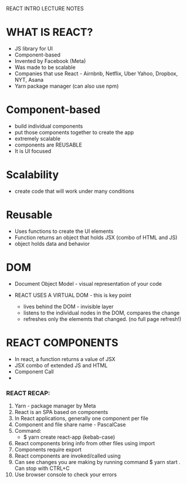 REACT INTRO LECTURE NOTES


# WHAT IS REACT?
- JS library for UI
- Component-based  
- Invented by Facebook (Meta) 
- Was made to be scalable 
- Companies that use React - Airnbnb, Netflix, Uber Yahoo, Dropbox, NYT, Asana
- Yarn package manager (can also use npm) 

# Component-based
- build individual components
- put those components together to create the app
- extremely scalable
- components are REUSABLE
- It is UI focused

# Scalability
 - create code that will work under many conditions

# Reusable
- Uses functions to create the UI elements
- Function returns an object that holds JSX (combo of HTML and JS)
- object holds data and behavior


# DOM
- Document Object Model - visual representation of your code

- REACT USES A VIRTUAL DOM - this is key point
    - lives behind the DOM - invisible layer
    - listens to the individual nodes in the DOM, compares the change
    - refreshes only the elememts that changed. (no full page refresh!)

# REACT COMPONENTS
- In react, a function returns a value of JSX
- JSX combo of extended JS and HTML
- Component Call 
 - <Component/>


### REACT RECAP:

1. Yarn - package manager by Meta
2. React is an SPA based on components
3. In React applications, generally one component per file
4. Component and file share name - PascalCase
5. Command:
    - $ yarn create react-app <app-name>  (kebab-case)
6. React components bring info from other files using  import
7. Components require export
8. React components are invoked/called using <ComponentName/>
9. Can see changes you are making by running command  $ yarn start .  Can stop with CTRL+C
10. Use browser console to check your errors
